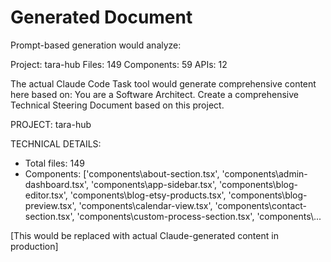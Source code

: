 # Generated Document
Prompt-based generation would analyze:

Project: tara-hub
Files: 149
Components: 59
APIs: 12

The actual Claude Code Task tool would generate comprehensive content here based on:
You are a Software Architect. Create a comprehensive Technical Steering Document based on this project.

PROJECT: tara-hub

TECHNICAL DETAILS:
- Total files: 149
- Components: ['components\\about-section.tsx', 'components\\admin-dashboard.tsx', 'components\\app-sidebar.tsx', 'components\\blog-editor.tsx', 'components\\blog-etsy-products.tsx', 'components\\blog-preview.tsx', 'components\\calendar-view.tsx', 'components\\contact-section.tsx', 'components\\custom-process-section.tsx', 'components\\...

[This would be replaced with actual Claude-generated content in production]
